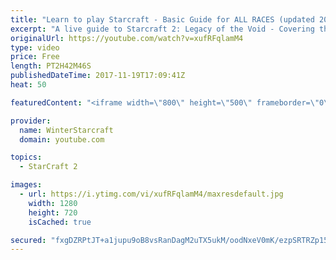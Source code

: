 ```yaml
---
title: "Learn to play Starcraft - Basic Guide for ALL RACES (updated 2017)"
excerpt: "A live guide to Starcraft 2: Legacy of the Void - Covering the basics and build orders for all of the races, and covering the important decisions to be made early in the game.  Not a step by step guide but a demonstration once you have the very basics of the units and races!"
originalUrl: https://youtube.com/watch?v=xufRFqlamM4
type: video
price: Free
length: PT2H42M46S
publishedDateTime: 2017-11-19T17:09:41Z
heat: 50

featuredContent: "<iframe width=\"800\" height=\"500\" frameborder=\"0\" src=\"https://www.youtube.com/embed/xufRFqlamM4\" allow=\"accelerometer; autoplay; encrypted-media; gyroscope; picture-in-picture\" allowfullscreen></iframe>"

provider:
  name: WinterStarcraft
  domain: youtube.com

topics:
  - StarCraft 2

images:
  - url: https://i.ytimg.com/vi/xufRFqlamM4/maxresdefault.jpg
    width: 1280
    height: 720
    isCached: true

secured: "fxgDZRPtJT+a1jupu9oB8vsRanDagM2uTX5ukM/oodNxeV0mK/ezpSRTRZp15OsjwFkXz6o03YMK6WZnnUFtsZXyeITqSNCuS8Xnp2PJRdsgaRvA78dF6kbBOOee5bYgS2rlOzcEhoftcZVRKoaP+g5Pfhkhk/VnKkpUZQnuJyGZSGWtmeeD7QYm1taruojLW73bntvFVn01KulBDGDNAly+v08cUVcl4sKWsSmCILtdrItUV87o24pIfREfuxwmHp4LYjVRqAtkwMXCxvVknYICScr9tuTgf267mowCgGSV0850HN+H6NKEAMpiSyi/m1yOpGnP3Ea8YiaYouQJy3bcEXQktMYjEyNhr+DrylnCrKeD+fQJsoqLGgQmna4heZYbRggRaftCCM1F6vfXjzHkz7UuKI7efqcTwd/jl+/4hRukbDPlXCknd6L1i9bW;67YIHWO+AxpMW1r0ccBpKg=="
---
```


